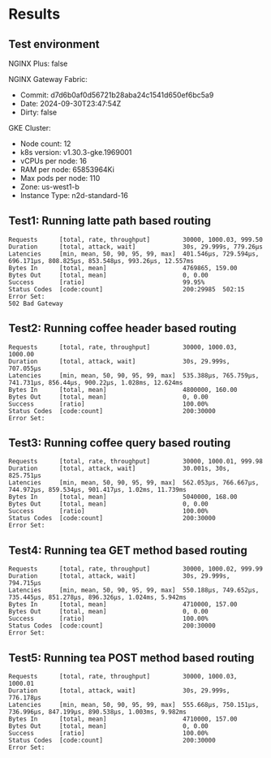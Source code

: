 # Results

## Test environment

NGINX Plus: false

NGINX Gateway Fabric:

- Commit: d7d6b0af0d56721b28aba24c1541d650ef6bc5a9
- Date: 2024-09-30T23:47:54Z
- Dirty: false

GKE Cluster:

- Node count: 12
- k8s version: v1.30.3-gke.1969001
- vCPUs per node: 16
- RAM per node: 65853964Ki
- Max pods per node: 110
- Zone: us-west1-b
- Instance Type: n2d-standard-16

## Test1: Running latte path based routing

```text
Requests      [total, rate, throughput]         30000, 1000.03, 999.50
Duration      [total, attack, wait]             30s, 29.999s, 779.26µs
Latencies     [min, mean, 50, 90, 95, 99, max]  401.546µs, 729.594µs, 696.171µs, 808.825µs, 853.548µs, 993.26µs, 12.557ms
Bytes In      [total, mean]                     4769865, 159.00
Bytes Out     [total, mean]                     0, 0.00
Success       [ratio]                           99.95%
Status Codes  [code:count]                      200:29985  502:15  
Error Set:
502 Bad Gateway
```

## Test2: Running coffee header based routing

```text
Requests      [total, rate, throughput]         30000, 1000.03, 1000.00
Duration      [total, attack, wait]             30s, 29.999s, 707.055µs
Latencies     [min, mean, 50, 90, 95, 99, max]  535.388µs, 765.759µs, 741.731µs, 856.44µs, 900.22µs, 1.028ms, 12.624ms
Bytes In      [total, mean]                     4800000, 160.00
Bytes Out     [total, mean]                     0, 0.00
Success       [ratio]                           100.00%
Status Codes  [code:count]                      200:30000  
Error Set:
```

## Test3: Running coffee query based routing

```text
Requests      [total, rate, throughput]         30000, 1000.01, 999.98
Duration      [total, attack, wait]             30.001s, 30s, 825.751µs
Latencies     [min, mean, 50, 90, 95, 99, max]  562.053µs, 766.667µs, 744.972µs, 859.534µs, 901.417µs, 1.02ms, 11.739ms
Bytes In      [total, mean]                     5040000, 168.00
Bytes Out     [total, mean]                     0, 0.00
Success       [ratio]                           100.00%
Status Codes  [code:count]                      200:30000  
Error Set:
```

## Test4: Running tea GET method based routing

```text
Requests      [total, rate, throughput]         30000, 1000.02, 999.99
Duration      [total, attack, wait]             30s, 29.999s, 794.715µs
Latencies     [min, mean, 50, 90, 95, 99, max]  550.188µs, 749.652µs, 735.445µs, 851.278µs, 896.326µs, 1.024ms, 5.942ms
Bytes In      [total, mean]                     4710000, 157.00
Bytes Out     [total, mean]                     0, 0.00
Success       [ratio]                           100.00%
Status Codes  [code:count]                      200:30000  
Error Set:
```

## Test5: Running tea POST method based routing

```text
Requests      [total, rate, throughput]         30000, 1000.03, 1000.01
Duration      [total, attack, wait]             30s, 29.999s, 776.178µs
Latencies     [min, mean, 50, 90, 95, 99, max]  555.668µs, 750.151µs, 736.996µs, 847.199µs, 890.538µs, 1.003ms, 9.982ms
Bytes In      [total, mean]                     4710000, 157.00
Bytes Out     [total, mean]                     0, 0.00
Success       [ratio]                           100.00%
Status Codes  [code:count]                      200:30000  
Error Set:
```
